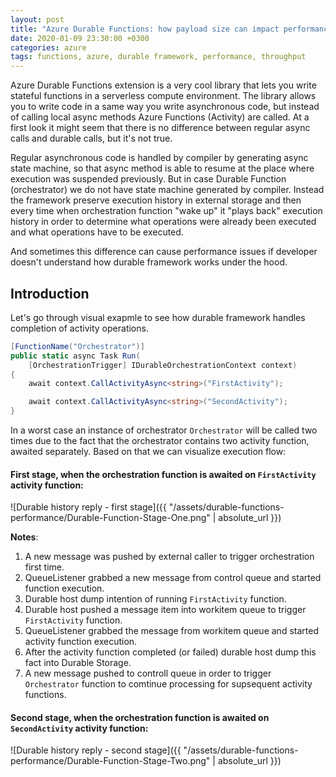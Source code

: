 ```yaml
---
layout: post
title: "Azure Durable Functions: how payload size can impact performance"
date: 2020-01-09 23:30:00 +0300
categories: azure
tags: functions, azure, durable framework, performance, throughput
---
```


Azure Durable Functions extension is a very cool library that lets you write stateful functions in a serverless compute environment. The library allows you to write code in a same way you write asynchronous code, but instead of calling local async methods Azure Functions (Activity) are called. At a first look it might seem that there is no difference between regular async calls and durable calls, but it's not true.

Regular asynchronous code is handled by compiler by generating async state machine, so that async method is able to resume at the place where execution was suspended previously. But in case Durable Function (orchestrator) we do not have state machine generated by compiler. Instead the framework preserve execution history in external storage and then every time when orchestration function "wake up" it "plays back" execution history in order to determine what operations were already been executed and what operations have to be executed.

And sometimes this difference can cause performance issues if developer doesn't understand how durable framework works under the hood.

## Introduction

Let's go through visual exapmle to see how durable framework handles completion of activity operations.

```cs
[FunctionName("Orchestrator")]
public static async Task Run(
    [OrchestrationTrigger] IDurableOrchestrationContext context)
{
    await context.CallActivityAsync<string>("FirstActivity");

    await context.CallActivityAsync<string>("SecondActivity");
}
```

In a worst case an instance of orchestrator `Orchestrator` will be called two times due to the fact that the orchestrator contains two activity function, awaited separately. Based on that we can visualize execution flow:

#### First stage, when the orchestration function is awaited on `FirstActivity` activity function:

![Durable history reply - first stage]({{ "/assets/durable-functions-performance/Durable-Function-Stage-One.png" | absolute_url }})

**Notes**:

1. A new message was pushed by external caller to trigger orchestration first time.
2. QueueListener grabbed a new message from control queue and started function execution.
3. Durable host dump intention of running `FirstActivity` function.
4. Durable host pushed a message item into workitem queue to trigger `FirstActivity` function.
5. QueueListener grabbed the message from workitem queue and started activity function execution.
6. After the activity function completed (or failed) durable host dump this fact into Durable Storage.
7. A new message pushed to controll queue in order to trigger `Orchestrator` function to comtinue processing for supsequent activity functions.


#### Second stage, when the orchestration function is awaited on `SecondActivity` activity function:

![Durable history reply - second stage]({{ "/assets/durable-functions-performance/Durable-Function-Stage-Two.png" | absolute_url }})